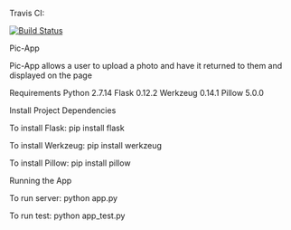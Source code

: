 Travis CI:

[![Build Status](https://travis-ci.org/shindelus/Pic-App.svg?branch=master)](https://travis-ci.org/shindelus/Pic-App)

Pic-App

Pic-App allows a user to upload a photo and have it returned to them and displayed on the page

Requirements
Python 2.7.14
Flask 0.12.2
Werkzeug 0.14.1
Pillow 5.0.0

Install Project Dependencies

To install Flask: pip install flask

To install Werkzeug: pip install werkzeug

To install Pillow: pip install pillow


Running the App

To run server: python app.py

To run test: python app_test.py

